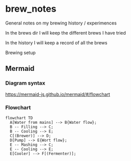 # brew_notes

General notes on my brewing history / experimences

In the brews dir I will keep the different brews I have tried

In the history I will keep a record of all the brews

Brewing setup

## Mermaid
### Diagram syntax
https://mermaid-js.github.io/mermaid/#/flowchart

### Flowchart
```mermaid
flowchart TD
  A[Water from mains] --> B{Water flow};
  B -- Filling --> C;
  B -- Cooling --> E;
  C[(Brewer)] --> D;
  D[Pump] --> E{Wort flow};
  E -- Mashing --> C;
  E -- Cooling --> E;
  E[Cooler] --> F[(Fermenter)];


